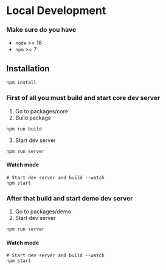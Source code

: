 # Local Development

### Make sure do you have
- `node` >= 16
- `npm` >= 7

## Installation

```
npm install
```

### First of all you must build and start core dev server
1. Go to packages/core
2. Build package

```shell
npm run build
```

3. Start dev server

```shell
npm run server
```

#### Watch mode
```shell
# Start dev server and build --watch
npm start
```

### After that build and start demo dev server
1. Go to packages/demo
2. Start dev server
```shell
npm run server
```

#### Watch mode
```shell
# Start dev server and build --watch
npm start
```
